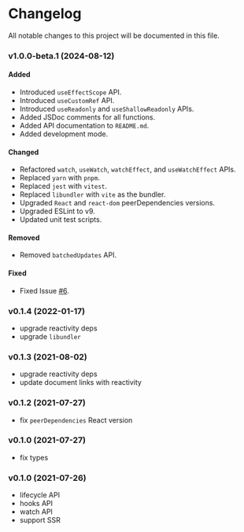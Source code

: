 # Changelog

All notable changes to this project will be documented in this file.

### v1.0.0-beta.1 (2024-08-12)

#### Added

- Introduced `useEffectScope` API.
- Introduced `useCustomRef` API.
- Introduced `useReadonly` and `useShallowReadonly` APIs.
- Added JSDoc comments for all functions.
- Added API documentation to `README.md`.
- Added development mode.

#### Changed

- Refactored `watch`, `useWatch`, `watchEffect`, and `useWatchEffect` APIs.
- Replaced `yarn` with `pnpm`.
- Replaced `jest` with `vitest`.
- Replaced `libundler` with `vite` as the bundler.
- Upgraded `React` and `react-dom` peerDependencies versions.
- Upgraded ESLint to v9.
- Updated unit test scripts.

#### Removed

- Removed `batchedUpdates` API.

#### Fixed

- Fixed Issue [#6](https://github.com/veactjs/veact/issues/6).

### v0.1.4 (2022-01-17)

- upgrade reactivity deps
- upgrade `libundler`

### v0.1.3 (2021-08-02)

- upgrade reactivity deps
- update document links with reactivity

### v0.1.2 (2021-07-27)

- fix `peerDependencies` React version

### v0.1.0 (2021-07-27)

- fix types

### v0.1.0 (2021-07-26)

- lifecycle API
- hooks API
- watch API
- support SSR
